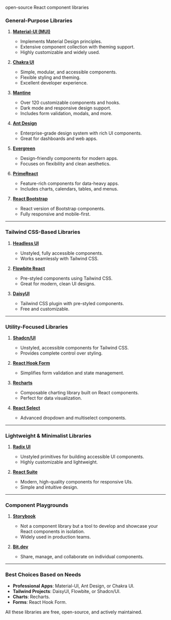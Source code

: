 
open-source React component libraries
### **General-Purpose Libraries**

1. **[Material-UI (MUI)](https://mui.com/)**
    
    - Implements Material Design principles.
    - Extensive component collection with theming support.
    - Highly customizable and widely used.
2. **[Chakra UI](https://chakra-ui.com/)**
    
    - Simple, modular, and accessible components.
    - Flexible styling and theming.
    - Excellent developer experience.
3. **[Mantine](https://mantine.dev/)**
    
    - Over 120 customizable components and hooks.
    - Dark mode and responsive design support.
    - Includes form validation, modals, and more.
4. **[Ant Design](https://ant.design/)**
    
    - Enterprise-grade design system with rich UI components.
    - Great for dashboards and web apps.
5. **[Evergreen](https://evergreen.segment.com/)**
    
    - Design-friendly components for modern apps.
    - Focuses on flexibility and clean aesthetics.
6. **[PrimeReact](https://www.primefaces.org/primereact/)**
    
    - Feature-rich components for data-heavy apps.
    - Includes charts, calendars, tables, and menus.
7. **[React Bootstrap](https://react-bootstrap.github.io/)**
    
    - React version of Bootstrap components.
    - Fully responsive and mobile-first.

---

### **Tailwind CSS-Based Libraries**

1. **[Headless UI](https://headlessui.dev/)**
    
    - Unstyled, fully accessible components.
    - Works seamlessly with Tailwind CSS.
2. **[Flowbite React](https://flowbite-react.com/)**
    
    - Pre-styled components using Tailwind CSS.
    - Great for modern, clean UI designs.
3. **[DaisyUI](https://daisyui.com/)**
    
    - Tailwind CSS plugin with pre-styled components.
    - Free and customizable.

---

### **Utility-Focused Libraries**

1. **[Shadcn/UI](https://ui.shadcn.com/)**
    
    - Unstyled, accessible components for Tailwind CSS.
    - Provides complete control over styling.
2. **[React Hook Form](https://react-hook-form.com/)**
    
    - Simplifies form validation and state management.
3. **[Recharts](https://recharts.org/)**
    
    - Composable charting library built on React components.
    - Perfect for data visualization.
4. **[React Select](https://react-select.com/)**
    
    - Advanced dropdown and multiselect components.

---

### **Lightweight & Minimalist Libraries**

1. **[Radix UI](https://www.radix-ui.com/)**
    
    - Unstyled primitives for building accessible UI components.
    - Highly customizable and lightweight.
2. **[React Suite](https://rsuitejs.com/)**
    
    - Modern, high-quality components for responsive UIs.
    - Simple and intuitive design.

---

### **Component Playgrounds**

1. **[Storybook](https://storybook.js.org/)**
    
    - Not a component library but a tool to develop and showcase your React components in isolation.
    - Widely used in production teams.
2. **[Bit.dev](https://bit.dev/)**
    
    - Share, manage, and collaborate on individual components.

---

### **Best Choices Based on Needs**

- **Professional Apps**: Material-UI, Ant Design, or Chakra UI.
- **Tailwind Projects**: DaisyUI, Flowbite, or Shadcn/UI.
- **Charts**: Recharts.
- **Forms**: React Hook Form.

All these libraries are free, open-source, and actively maintained.